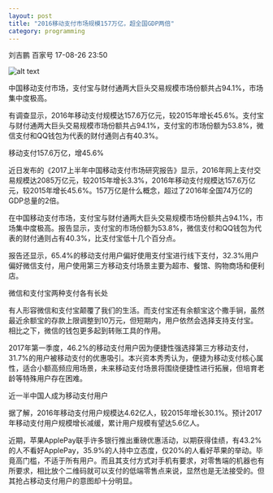 ```yaml
---
layout: post
title: "2016移动支付市场规模157万亿，超全国GDP两倍"
category: programming
---
```

刘吉鹏  百家号 17-08-26 23:50

![alt text](https://ss2.baidu.com/6ONYsjip0QIZ8tyhnq/it/u=2025197174,1293132430&fm=173&s=C990469C6F6C54154A3C396203009070&w=491&h=292&img.JPG "screenshot")

中国移动支付市场，支付宝与财付通两大巨头交易规模市场份额共占94.1%，市场集中度极高。

有调查显示，2016年移动支付规模达157.6万亿元，较2015年增长45.6%。支付宝与财付通两大巨头交易规模市场份额共占94.1%，支付宝的市场份额为53.8%，微信支付和QQ钱包为代表的财付通则占有40.3%。


移动支付157.6万亿，增45.6%

近日发布的《2017上半年中国移动支付市场研究报告》显示，2016年网上支付交易规模达2085万亿元，较2015年增长3.3%，2016年移动支付规模达157.6万亿元，较2015年增长45.6%。157万亿是什么概念，超过了2016年全国74万亿的GDP总量的2倍。

在中国移动支付市场，支付宝与财付通两大巨头交易规模市场份额共占94.1%，市场集中度极高。报告显示，支付宝的市场份额为53.8%，微信支付和QQ钱包为代表的财付通则占有40.3%，比支付宝低十几个百分点。

报告还显示，65.4%的移动支付用户偏好使用支付宝进行线下支付，32.3%用户偏好微信支付，用户使用第三方移动支付场景主要为超市、餐馆、购物商场和便利店。


微信和支付宝两种支付各有长处

有人形容微信和支付宝颠覆了我们的生活。而支付宝还有余额宝这个撒手锏，虽然最近余额宝的存款上限调整到10万元，但短期内，用户依然会选择支持支付宝。相比之下，微信的钱包更多起到转账工具的作用。

2017年第一季度，46.2%的移动支付用户因为便捷性强选择第三方移动支付，31.7%的用户被移动支付的优惠吸引。本兴资本秀秀认为，便捷为移动支付核心属性，适合小额高频应用场景，未来移动支付场景将围绕便捷性进行拓展，但培育老龄等特殊用户存在困难。

近一半中国人成为移动支付用户


据了解，2016年移动支付用户规模达4.62亿人，较2015年增长30.1%。预计2017年移动支付用户规模增长减缓，累计用户规模有望达5.6亿人。

近期，苹果ApplePay联手许多银行推出重磅优惠活动，以期获得佳绩，有43.2%的人不看好ApplePay，35.9%的人持中立态度，仅20%的人看好苹果的举动。毕竟高门槛，不适于所有用户。而且其支付方式对手机有要求，对零售端的机器也有所要求，相比放个二维码就可以支付的低端零售点来说，显然也是无法接受的。但其抢占移动支付用户的意图却十分明显。


